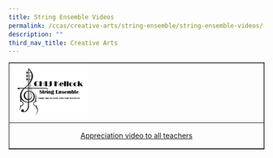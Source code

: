 ```yaml
---
title: String Ensemble Videos
permalink: /ccas/creative-arts/string-ensemble/string-ensemble-videos/
description: ""
third_nav_title: Creative Arts
---
```

<table style="border-collapse: collapse; width: 100%;" border="1">
<tbody>
<tr>
<td style="width: 100%;"><a href="https://youtu.be/cdtqrKhW6vk" target="_blank" rel="noopener"><img style="width: 30%;" src="/images/sev.png" /></a></td>
</tr>
<tr>
<td style="width: 100%;"><p style="text-align: center;"><a href="https://youtu.be/cdtqrKhW6vk" target="_blank" rel="noopener">Appreciation video to all teachers</a></p></td>
</tr>
</tbody>
</table>